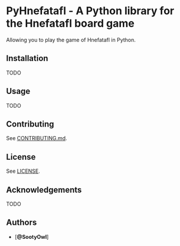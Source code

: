 # PyHnefatafl - A Python library for the Hnefatafl board game

Allowing you to play the game of Hnefatafl in Python.

## Installation

TODO

## Usage

TODO

## Contributing

See [CONTRIBUTING.md](CONTRIBUTING.md).

## License

See [LICENSE](LICENSE).

## Acknowledgements

TODO

## Authors

- [**@SootyOwl**]